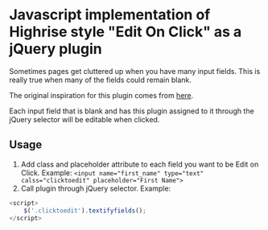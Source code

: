 # Javascript implementation of Highrise style "Edit On Click" as a jQuery plugin

Sometimes pages get cluttered up when you have many input fields. This is really true when many of the fields could remain blank.

The original inspiration for this plugin comes from [here](http://37signals.com/designexplore/Highrise_Edit_Contacts).

Each input field that is blank and has this plugin assigned to it through the jQuery selector will be editable when clicked.

## Usage
1. Add class and placeholder attribute to each field you want to be Edit on Click. Example: `<input name="first_name" type="text" calss="clicktoedit" placeholder="First Name">`
2. Call plugin through jQuery selector. Example:
```javascript
<script>
	$('.clicktoedit').textifyfields();
</script>
```
